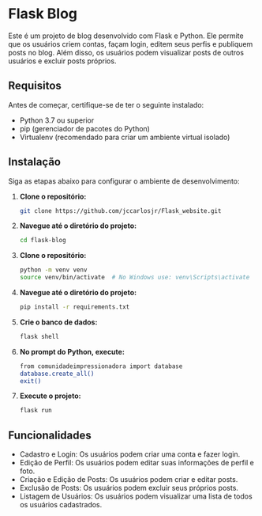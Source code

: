 # Flask Blog

Este é um projeto de blog desenvolvido com Flask e Python. Ele permite que os usuários criem contas, façam login, editem seus perfis e publiquem posts no blog. Além disso, os usuários podem visualizar posts de outros usuários e excluir posts próprios.

## Requisitos

Antes de começar, certifique-se de ter o seguinte instalado:

- Python 3.7 ou superior
- pip (gerenciador de pacotes do Python)
- Virtualenv (recomendado para criar um ambiente virtual isolado)

## Instalação

Siga as etapas abaixo para configurar o ambiente de desenvolvimento:

1. **Clone o repositório:**

   ```bash
   git clone https://github.com/jccarlosjr/Flask_website.git

2. **Navegue até o diretório do projeto:**

   ```bash
   cd flask-blog

3. **Clone o repositório:**

   ```bash
   python -m venv venv
   source venv/bin/activate  # No Windows use: venv\Scripts\activate

4. **Navegue até o diretório do projeto:**

   ```bash
   pip install -r requirements.txt

5. **Crie o banco de dados:**

   ```bash
   flask shell

6. **No prompt do Python, execute:**

   ```bash
   from comunidadeimpressionadora import database
   database.create_all()
   exit()


6. **Execute o projeto:**

   ```bash
   flask run

## Funcionalidades

- Cadastro e Login: Os usuários podem criar uma conta e fazer login.
- Edição de Perfil: Os usuários podem editar suas informações de perfil e foto.
- Criação e Edição de Posts: Os usuários podem criar e editar posts.
- Exclusão de Posts: Os usuários podem excluir seus próprios posts.
- Listagem de Usuários: Os usuários podem visualizar uma lista de todos os usuários cadastrados.
